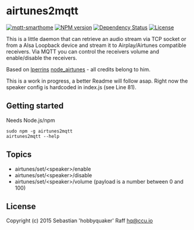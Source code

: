 # airtunes2mqtt

[![mqtt-smarthome](https://img.shields.io/badge/mqtt-smarthome-blue.svg)](https://github.com/mqtt-smarthome/mqtt-smarthome)
[![NPM version](https://badge.fury.io/js/airtunes2mqtt.svg)](http://badge.fury.io/js/airtunes2mqtt)
[![Dependency Status](https://img.shields.io/gemnasium/hobbyquaker/airtunes2mqtt.svg?maxAge=2592000)](https://gemnasium.com/github.com/hobbyquaker/airtunes2mqtt)
[![License][mit-badge]][mit-url]

This is a little daemon that can retrieve an audio stream via TCP socket or from a Alsa Loopback device and stream it 
to Airplay/Airtunes compatible receivers. Via MQTT you can control the receivers volume and enable/disable the receivers.

Based on [lperrins](https://github.com/lperrin) [node_airtunes](https://github.com/lperrin/node_airtunes) - all credits belong to him.

This is a work in progress, a better Readme will follow asap. Right now the speaker config is hardcoded in index.js (see
Line 81).


## Getting started

Needs Node.js/npm

```
sudo npm -g airtunes2mqtt
airtunes2mqtt --help
```

## Topics

* airtunes/set/&lt;speaker&gt;/enable
* airtunes/set/&lt;speaker&gt;/disable
* airtunes/set/&lt;speaker&gt;/volume (payload is a number between 0 and 100)


## License

Copyright (c) 2015 Sebastian 'hobbyquaker' Raff <hq@ccu.io>

[mit-badge]: https://img.shields.io/badge/License-MIT-blue.svg?style=flat
[mit-url]: LICENSE
